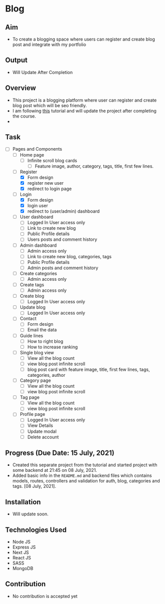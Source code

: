 # Blog

## Aim
- To create a blogging space where users can register and create blog post and integrate with my portfolio

## Output
- Will Update After Completion

## Overview
- This project is a blogging platform where user can register and create blog post which will be seo friendly.
- I am following [this](https://www.youtube.com/watch?v=SvJFeKg5NLc&t=10245s) tutorial and will update the project after completing the course.
- 
 
## Task
- [ ] Pages and Components
  - [ ] Home page
    - [ ] Infinite scroll blog cards
      - [ ] Feature image, author, category, tags, title, first few lines.
  - [ ] Register
    - [x] Form design
    - [x] register new user
    - [x] redirect to login page
  - [ ] Login
    - [x] Form design
    - [x] login user
    - [x] redirect to (user/admin) dashboard
  - [ ] User dashboard
    - [ ] Logged In User access only
    - [ ] Link to create new blog
    - [ ] Public Profile details
    - [ ] Users posts and comment history
  - [ ] Admin dashboard
    - [ ] Admin access only
    - [ ] Link to create new blog, categories, tags
    - [ ] Public Profile details
    - [ ] Admin posts and comment history
  - [ ] Create categories
    - [ ] Admin access only
  - [ ] Create tags
    - [ ] Admin access only
  - [ ] Create blog
    - [ ] Logged In User access only
  - [ ] Update blog
    - [ ] Logged In User access only
  - [ ] Contact
    - [ ] Form design
    - [ ] Email the data
  - [ ] Guide lines
    - [ ] How to right blog
    - [ ] How to increase ranking
  - [ ] Single blog view
    - [ ] View all the blog count
    - [ ] view blog post infinite scroll
    - [ ] blog post card with feature image, title, first few lines, tags, categories, author
  - [ ] Category page
    - [ ] View all the blog count
    - [ ] view blog post infinite scroll
  - [ ] Tag page
    - [ ] View all the blog count
    - [ ] view blog post infinite scroll
  - [ ] Profile page
    - [ ] Logged In User access only
    - [ ] View Details
    - [ ] Update modal
    - [ ] Delete account
## Progress (Due Date: 15 July, 2021)
- Created this separate project from the tutorial and started project with some backend at 21:45 on 08 July, 2021.
- Added basic info in the `README.md` and backend files which contains models, routes, controllers and validation for auth, blog, categories and tags. [08 July, 2021].

## Installation
- Will update soon.

## Technologies Used
- Node JS
- Express JS
- Next JS
- React JS
- SASS
- MongoDB

## Contribution
- No contribution is accepted yet